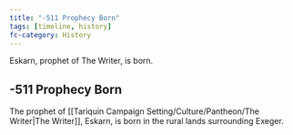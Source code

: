 ```yaml
---
title: "-511 Prophecy Born"
tags: [timeline, history]
fc-category: History
---
```

<span class='ob-timelines'
	data-date='-511-00-00-00'
	data-title='Prophecy Born'
	data-class='orange'>Eskarn, prophet of The Writer, is born.</span>
## -511 Prophecy Born
The prophet of [[Tariquin Campaign Setting/Culture/Pantheon/The Writer|The Writer]], Eskarn, is born in the rural lands surrounding Exeger.

